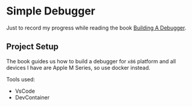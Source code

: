 # Simple Debugger

Just to record my progress while reading the book [Building A Debugger](https://nostarch.com/building-a-debugger).

## Project Setup
The book guides us how to build a debugger for `x86` platform and all devices I have are Apple M Series, so use docker
instead.

Tools used:
- VsCode
- DevContainer
